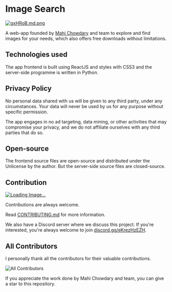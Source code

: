 # Image Search

[![gxHRoB.md.png](https://iili.io/gxHRoB.md.png)](https://freeimage.host/i/gxHRoB)

A web-app founded by [Mahi Chowdary](https://github.com/Mahich123/) and team to explore and find images for your needs, which also offers free downloads without limitations.

## Technologies used

The app frontend is built using ReactJS and styles with CSS3 and the server-side programme is written in Python.

## Privacy Policy

No personal data shared with us will be given to any third party, under any circumstances. Your data will never be used by us for any purpose without specific permission.

The app engages in no ad targeting, data mining, or other activities that may compromise your privacy, and we do not affiliate ourselves with any third parties that do so.

## Open-source

The frontend source files are open-source and distributed under the Unlicense by the author. But the server-side source files are closed-source.

## Contribution

[![Loading Image...](https://img.shields.io/github/issues/Mahich123/Image_Search?color=orange)](https://github.com/Mahich123/Image_Search/issues)

Contributions are always welcome.

Read [CONTRIBUTING.md]() for more information.

We also have a Discord server where we discuss this project. If you're interested, you're always welcome to join [discord.gg/eKrezHzEZH](https://discord.gg/eKrezHzEZH).

## All Contributors

I personally thank all the contributors for their valuable contributions.

![All Contributors](https://contributors-img.web.app/image?repo=mahich123/Image_Search)

If you appreciate the work done by Mahi Chowdary and team, you can give a star to this repository.
